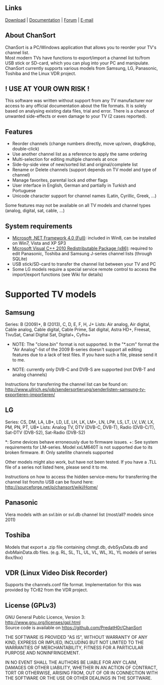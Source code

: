 Links
-----
[Download](https://github.com/PredatH0r/ChanSort/releases) | 
[Documentation](https://github.com/PredatH0r/ChanSort/wiki) |
[Forum](https://github.com/PredatH0r/ChanSort/issues) | 
[E-mail](mailto:horst@beham.biz)

About ChanSort
--------------

ChanSort is a PC/Windows application that allows you to reorder your TV's channel list.  
Most modern TVs have functions to export/import a channel list to/from USB stick or SD-card, 
which you can plug into your PC and manipulate.  
ChanSort currently supports various models from Samsung, LG, Panasonic, Toshiba and the Linux VDR project.

! USE AT YOUR OWN RISK !
------------------------
This software was written without support from any TV manufacturer nor access to any official 
documentation about the file formats. It is solely based on analysing existing data files, trial and error.
There is a chance of unwanted side-effects or even damage to your TV (2 cases reported).

Features
--------

- Reorder channels (change numbers directly, move up/own, drag&drop, double-click)
- Use another channel list as a reference to apply the same ordering
- Multi-selection for editing multiple channels at once
- Side-by-side view of new/sorted list and original/complete list
- Rename or Delete channels (support depends on TV model and type of channel)
- Manage favorites, parental lock and other flags
- User interface in English, German and partially in Turkish and Portuguese
- Unicode character support for channel names (Latin, Cyrillic, Greek, ...)

Some features may not be available on all TV models and channel types (analog, digital, sat, cable, ...)

System requirements
-------------------

- [Microsoft .NET Framework 4.0 (Full)](http://www.microsoft.com/en-us/download/details.aspx?id=17851): 
  included in Win8, can be installed on Win7, Vista and XP SP3
- [Microsoft Visual C++ 2010 Redistributable Package (x86)](http://www.microsoft.com/en-us/download/details.aspx?id=8328):
  required to edit Panasonic, Toshiba and Samsung J-series channel lists (through SQLite)
- USB stick/SD-card to transfer the channel list between your TV and PC
- Some LG models require a special service remote control to access the import/export functions (see Wiki for details)

Supported TV models 
===================

Samsung 
-------
Series: B (2009)*, B (2013), C, D, E, F, H, J+
Lists:  Air analog, Air digital, Cable analog, Cable digital, 
		Cable Prime, Sat digital, Astra HD+, Freesat, TivuSat,
		Canal Digital Sat, Digital+, Cyfra+

* NOTE: The "clone.bin" format is not supported. In the "*.scm" format
the "Air Analog"-list of the 2009 B-series doesn't support all 
editing features due to a lack of test files. If you have such a file,
please send it to me.

+ NOTE: currently only DVB-C and DVB-S are supported (not DVB-T and analog channels)

Instructions for transferring the channel list can be found on:
http://www.ullrich.es/job/sendersortierung/senderlisten-samsung-tv-exportieren-importieren/

LG
---

Series: CS, DM, LA, LB*, LD, LE, LH, LK, LM+, LN, LP#, LS, LT, LV, LW, LX, PM, PN, PT, UB*
Lists:  Analog TV, DTV (DVB-C, DVB-T), Radio (DVB-C/T), Sat-DTV (DVB-S2), Sat-Radio (DVB-S2)

\*: Some devices behave erroneously due to firmware issues.
+: See system requirements for LM-series. Model xxLM640T is not supported due to its broken firmware.
#: Only satellite channels supported

Other models might also work, but have not been tested. If you have a .TLL file of a series not listed here, please send it to me.

Instructions on how to access the hidden service-menu for transferring
the channel list from/to USB can be found here:
http://sourceforge.net/p/chansort/wiki/Home/

Panasonic
-------
Viera models with an svl.bin or svl.db channel list (most/all? models since 2011)

Toshiba
-------
Models that export a .zip file containing chmgt.db, dvbSysData.db and dvbMainData.db files.
(e.g. RL, SL, TL, UL, VL, WL, XL, YL models of series 8xx/9xx)

VDR (Linux Video Disk Recorder)
-------
Supports the channels.conf file format. Implementation for this was provided by TCr82 from the VDR project.

License (GPLv3)
---------------

GNU General Public Licence, Version 3: http://www.gnu.org/licenses/gpl.html  
Source code is available on https://github.com/PredatH0r/ChanSort

THE SOFTWARE IS PROVIDED "AS IS", WITHOUT WARRANTY OF ANY KIND,
EXPRESS OR IMPLIED, INCLUDING BUT NOT LIMITED TO THE WARRANTIES OF
MERCHANTABILITY, FITNESS FOR A PARTICULAR PURPOSE AND NONINFRINGEMENT.

IN NO EVENT SHALL THE AUTHORS BE LIABLE FOR ANY CLAIM, DAMAGES OR
OTHER LIABILITY, WHETHER IN AN ACTION OF CONTRACT, TORT OR OTHERWISE,
ARISING FROM, OUT OF OR IN CONNECTION WITH THE SOFTWARE OR THE USE OR
OTHER DEALINGS IN THE SOFTWARE.


